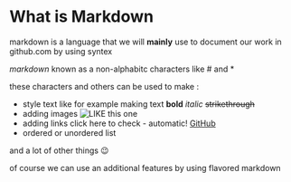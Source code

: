 # What is Markdown

markdown is a language that we will **mainly** use to document our work in github.com by using syntex 

*markdown* known as a non-alphabitc characters like # and *

these characters and others can be used to make :
* style text like for example making text **bold** *italic*  ~~strikethrough~~
* adding images 
![LIKE this one](https://media.sketchfab.com/models/98960ad16eae47b993b0351609e2907b/thumbnails/76fc4c6ad8694219ba589c155eb28b0c/a99b249e21db406784461f87861f4be7.jpeg)
* adding links
click here to check - automatic!
[GitHub](http://github.com)
* ordered or unordered list

and a lot of other things :wink:

of course we can use an additional features by using flavored markdown  
